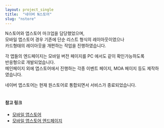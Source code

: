 ```yaml
---
layout: project_single
title:  "네이버 N스토어"
slug: "nstore"
---
```


N스토어와 앱스토어 마크업을 담당했었으며,<br>
모바일 앱스토어 경우 기존에 단순 리스트 형식의 레이아웃이였으나<br>
카드형태의 레이아웃을 개편하는 작업을 진행하였습니다.<br>

각 앱들의 엔드페이지는 모바일 버전 페이지를 PC 에서도 같이 확인가능하도록<br>
반응형으로 개발되었습니다.<br>
메인페이지 외에 앱스토어에서 진행하는 각종 이벤트 페이지, MOA 페이지 등도 제작하였습니다.<br>

네이버 앱스토어는 현재 원스토어로 통합되면서 서비스가 종료되었습니다.<br><br>

#### 참고 링크 ####
- <a href="http://m.nstore.naver.com/appstore/main.nhn" target="_blank">모바일 앱스토어</a>
- <a href="http://m.nstore.naver.com/appstore/main.nhn" target="_blank">모바일 앱스토어 엔드페이지</a>
